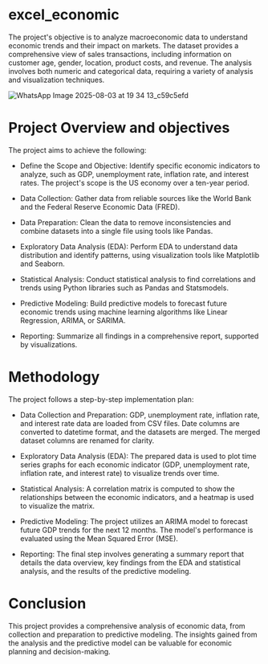 # excel_economic

The project's objective is to analyze macroeconomic data to understand economic trends and their impact on markets. The dataset provides a comprehensive view of sales transactions, including information on customer age, gender, location, product costs, and revenue.
The analysis involves both numeric and categorical data, requiring a variety of analysis and visualization techniques.


![WhatsApp Image 2025-08-03 at 19 34 13_c59c5efd](https://github.com/user-attachments/assets/a12d864e-ca15-4d09-918d-b7cb8e4f48c6)

# Project Overview and objectives


The project aims to achieve the following:

 * Define the Scope and Objective: Identify specific economic indicators to analyze, such as GDP, unemployment rate, inflation rate, and interest rates. The project's scope is the US economy over a ten-year period.
   
 * Data Collection: Gather data from reliable sources like the World Bank and the Federal Reserve Economic Data (FRED).
   
 * Data Preparation: Clean the data to remove inconsistencies and combine datasets into a single file using tools like Pandas.
   
 * Exploratory Data Analysis (EDA): Perform EDA to understand data distribution and identify patterns, using visualization tools like Matplotlib and Seaborn.
   
 * Statistical Analysis: Conduct statistical analysis to find correlations and trends using Python libraries such as Pandas and Statsmodels.
   
 * Predictive Modeling: Build predictive models to forecast future economic trends using machine learning algorithms like Linear Regression, ARIMA, or SARIMA.
   
 * Reporting: Summarize all findings in a comprehensive report, supported by visualizations.


# Methodology

The project follows a step-by-step implementation plan:

 * Data Collection and Preparation: GDP, unemployment rate, inflation rate, and interest rate data are loaded from CSV files. Date columns are converted to datetime format, and the datasets are merged. The merged dataset columns are renamed for clarity.
   
 * Exploratory Data Analysis (EDA): The prepared data is used to plot time series graphs for each economic indicator (GDP, unemployment rate, inflation rate, and interest rate) to visualize trends over time.
   
 * Statistical Analysis: A correlation matrix is computed to show the relationships between the economic indicators, and a heatmap is used to visualize the matrix.
   
 * Predictive Modeling: The project utilizes an ARIMA model to forecast future GDP trends for the next 12 months. The model's performance is evaluated using the Mean Squared Error (MSE).
   
 * Reporting: The final step involves generating a summary report that details the data overview, key findings from the EDA and statistical analysis, and the results of the predictive modeling.


   
# Conclusion
This project provides a comprehensive analysis of economic data, from collection and preparation to predictive modeling. The insights gained from the analysis and the predictive model can be valuable for economic planning and decision-making.
